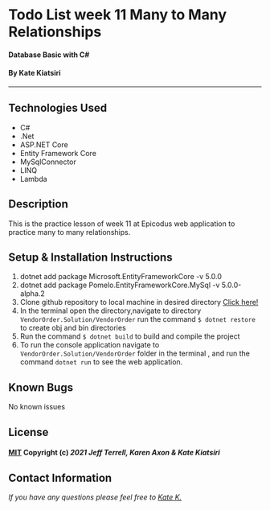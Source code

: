 # Todo List week 11 Many to Many Relationships 
 
#### Database Basic with C# 
#### By Kate Kiatsiri
---

## Technologies Used

- C#
- .Net
- ASP.NET Core
- Entity Framework Core
- MySqlConnector 
- LINQ
- Lambda

## Description

This is the practice lesson of week 11 at Epicodus web application to practice many to many relationships.


## Setup & Installation Instructions

1. dotnet add package Microsoft.EntityFrameworkCore -v 5.0.0
2. dotnet add package Pomelo.EntityFrameworkCore.MySql -v 5.0.0-alpha.2
3. Clone github repository to local machine in desired directory <a href="https://github.com/keidsiri/todolist_wk11"> Click here! </a>
4. In the terminal open the directory,navigate to directory `VendorOrder.Solution/VendorOrder` run the command `$ dotnet restore` to create obj and bin directories
5. Run the command `$ dotnet build` to build and compile the project
6. To run the console application navigate to `VendorOrder.Solution/VendorOrder` folder in the terminal , and run the command `dotnet run` to see the web application.

## Known Bugs

No known issues

## License

#### [MIT](https://opensource.org/licenses/MIT) Copyright (c) _2021_ _Jeff Terrell, Karen Axon & Kate Kiatsiri_

## Contact Information

_If you have any questions please feel free to [Kate K.](mailto:keidsiri@gmail.com)_

